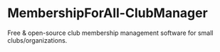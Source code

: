 # MembershipForAll-ClubManager
Free &amp; open-source club membership management software for small clubs/organizations. 

